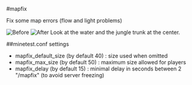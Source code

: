 #mapfix

Fix some map errors (flow and light problems)

![Before](http://i.imgur.com/T3csYME.png)
![After](http://i.imgur.com/d0V0aO7.png)
Look at the water and the jungle trunk at the center.


##minetest.conf settings
* mapfix_default_size (by default 40) : size used when omitted
* mapfix_max_size (by default 50) : maximum size allowed for players
* mapfix_delay (by default 15) : minimal delay in seconds between 2 "/mapfix" (to avoid server freezing)